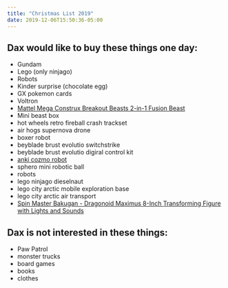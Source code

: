 ```yaml
---
title: "Christmas List 2019"
date: 2019-12-06T15:50:36-05:00
---
```


## Dax would like to buy these things one day:
* Gundam
* Lego (only ninjago)
* Robots
* Kinder surprise (chocolate egg)
* GX pokemon cards
* Voltron
* [Mattel Mega Construx Breakout Beasts 2-in-1 Fusion Beast](https://www.toysrus.ca/en/Mega-Construx-Breakout-Beasts-2-in-1-Fusion-Beast/B7AFD3DC.html#&gid=1&pid=1)
* Mini beast box
* hot wheels retro fireball crash trackset
* air hogs supernova drone
* boxer robot
* beyblade brust evolutio switchstrike
* beyblade brust evolutio digiral control kit
* [anki cozmo robot](https://www.chapters.indigo.ca/en-ca/electronics/anki-cozmo-robot/810559020622-item.html)
* sphero mini robotic ball
* robots
* lego ninjago dieselnaut
* lego city arctic mobile exploration base
* lego city arctic air transport
* [Spin Master Bakugan - Dragonoid Maximus 8-Inch Transforming Figure with Lights and Sounds](https://www.toysrus.ca/en/Bakugan---Dragonoid-Maximus-8-Inch-Transforming-Figure-with-Lights-and-Sounds/DBF11E48.html)

## Dax is not interested in these things:
* Paw Patrol
* monster trucks
* board games
* books
* clothes
